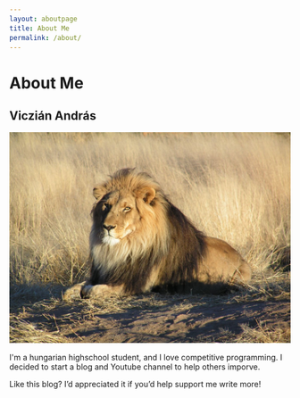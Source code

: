 ```yaml
---
layout: aboutpage
title: About Me
permalink: /about/
---
```


# About Me

## Viczián András

![](lion.jpg)

I'm a hungarian highschool student, and I love competitive programming. I decided to start a blog and Youtube channel to help others imporve.

Like this blog? I’d appreciated it if you’d help support me write more!
